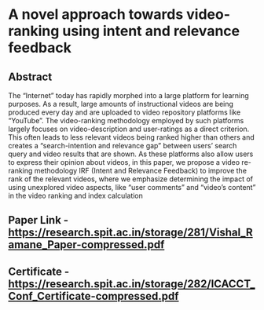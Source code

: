 # A novel approach towards video-ranking using intent and relevance feedback

## Abstract

The “Internet” today has rapidly morphed into a
large platform for learning purposes. As a result, large amounts
of instructional videos are being produced every day and are
uploaded to video repository platforms like “YouTube”. The
video-ranking methodology employed by such platforms largely
focuses on video-description and user-ratings as a direct criterion.
This often leads to less relevant videos being ranked higher
than others and creates a “search-intention and relevance gap”
between users’ search query and video results that are shown. As
these platforms also allow users to express their opinion about
videos, in this paper, we propose a video re-ranking methodology
IRF (Intent and Relevance Feedback) to improve the rank of
the relevant videos, where we emphasize determining the impact
of using unexplored video aspects, like “user comments” and
“video’s content” in the video ranking and index calculation

 ## Paper Link - https://research.spit.ac.in/storage/281/Vishal_Ramane_Paper-compressed.pdf

## Certificate - https://research.spit.ac.in/storage/282/ICACCT_Conf_Certificate-compressed.pdf
